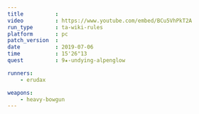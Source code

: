 ```yaml
---
title          :
video          : https://www.youtube.com/embed/BCu5VhPkT2A
run_type       : ta-wiki-rules
platform       : pc
patch_version  : 
date           : 2019-07-06
time           : 15'26"13
quest          : 9★-undying-alpenglow

runners:
    - erudax

weapons:
    - heavy-bowgun
---
```

